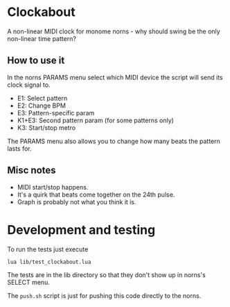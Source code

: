 # Clockabout

A non-linear MIDI clock for monome norns - why should
swing be the only non-linear time pattern?

## How to use it

In the norns PARAMS menu select which MIDI device the script will send its
clock signal to.

- E1: Select pattern
- E2: Change BPM
- E3: Pattern-specific param
- K1+E3: Second pattern param (for some patterns only)
- K3: Start/stop metro

The PARAMS menu also allows you to change how many beats the pattern
lasts for.


## Misc notes

- MIDI start/stop happens.
- It's a quirk that beats come together on the 24th pulse.
- Graph is probably not what you think it is.

# Development and testing

To run the tests just execute

```
lua lib/test_clockabout.lua
```

The tests are in the lib directory so that they don't show up in norns's
SELECT menu.

The `push.sh` script is just for pushing this code directly to the norns.
